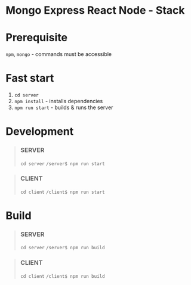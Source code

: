 # Mongo Express React Node - Stack

# Prerequisite
`npm`, `mongo` - commands must be accessible

# Fast start
1. `cd server`
2. `npm install` - installs dependencies
3. `npm run start` - builds & runs the server

# Development
> ### SERVER
> `cd server`
> `/server$ npm run start`

> ### CLIENT
> `cd client`
> `/client$ npm run start`

# Build
> ### SERVER
> `cd server`
> `/server$ npm run build`

> ### CLIENT
> `cd client`
> `/client$ npm run build`
